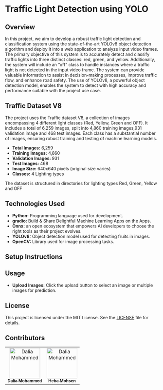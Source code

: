 # Traffic Light Detection using YOLO

## Overview
In this project, we aim to develop a robust traffic light detection and classification system using the state-of-the-art YOLOv8 object detection algorithm and deploy it into a web application to analyze input video frames. The primary objective of this system is to accurately detect and classify traffic lights into three distinct classes: red, green, and yellow. Additionally, the system will include an “off" class to handle instances where a traffic light is not detected in the input video frame.
The system can provide valuable information to assist in decision-making processes, improve traffic flow, and enhance road safety. The use of YOLOv8, a powerful object detection model, enables the system to detect with high accuracy and performance suitable with the project use case.


## Traffic Dataset V8

The project uses the Traffic dataset V8, a collection of images encompassing 4 different light classes (Red, Yellow, Green and OFF). It includes a total of 6,259 images, split into 4,860 training images,931 validation image and 468 test images. Each class has a substantial number of images, ensuring robust training and testing of machine learning models.

- **Total Images:** 6,259
- **Training Images:** 4,860
- **Validation Images:** 931
- **Test Images:** 468
- **Image Size:** 640x640 pixels (original size varies)
- **Classes:** 4 Lighting types

The dataset is structured in directories for lighting types Red, Green, Yellow and OFF

## Technologies Used

- **Python:** Programming language used for development.
- **gradio:** Build & Share Delightful Machine Learning Apps on the Apps.
- **Onnx:** an open ecosystem that empowers AI developers to choose the right tools as their project evolves.
- **YOLOv8:** Object detection model used for detecting fruits in images.
- **OpenCV:** Library used for image processing tasks.

## Setup Instructions


## Usage

- **Upload Images:** Click the upload button to select an image or multiple images for prediction.


## License

This project is licensed under the MIT License. See the [LICENSE](LICENSE) file for details.



## Contributors
<table align="center">
  <tr>
    <td align="center">
    <a href="https://www.linkedin.com/in/daliaelsayed1" target="_black">
    <img src="https://avatars.githubusercontent.com/u/34817624?v=4" width="100px;" alt="Dalia Mohammed"/>
    <br />
      <a href="https://www.linkedin.com/in/heba-mohsen-0346241b1/" target="_black">
    <sub><b>Dalia Mohammed</b></sub></a>
    </td>   
  <td align="center">
    <a href="https://www.linkedin.com/in/heba-mohsen-0346241b1/" target="_black">
    <img src="https://avatars.githubusercontent.com/u/34817624?v=4" width="100px;" alt="Dalia Mohammed"/>
    <br />
    <sub><b>Heba Mohsen</b></sub></a>
    </td>   
  </tr>
 </table>






